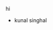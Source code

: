 hi
- kunal singhal
<!---
singhalkunal2002/singhalkunal2002 is a ✨ special ✨ repository because its `README.md` (this file) appears on your GitHub profile.
You can click the Preview link to take a look at your changes.
--->
